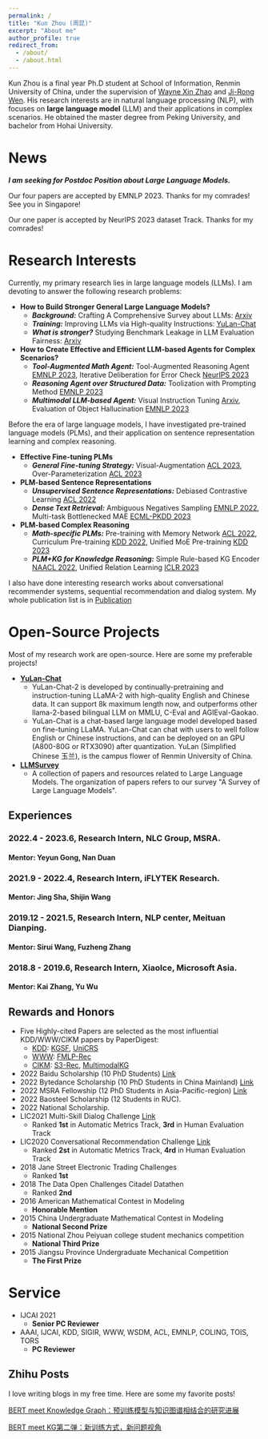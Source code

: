 ```yaml
---
permalink: /
title: "Kun Zhou (周昆)"
excerpt: "About me"
author_profile: true
redirect_from: 
  - /about/
  - /about.html
---
```


Kun Zhou is a final year Ph.D student at School of Information, Renmin University of China, under the supervision of [Wayne Xin Zhao](https://scholar.google.com/citations?user=JNhNacoAAAAJ&hl=zh-CN) and [Ji-Rong Wen](https://scholar.google.com/citations?user=tbxCHJgAAAAJ&hl=zh-CN). His research interests are in natural language processing (NLP), with focuses on **large language model** (LLM) and their applications in complex scenarios. He obtained the master degree from Peking University, and bachelor from Hohai University.

News
======
***I am seeking for Postdoc Position about Large Language Models.***

Our four papers are accepted by EMNLP 2023. Thanks for my comrades! See you in Singapore!

Our one paper is accepted by NeurIPS 2023 dataset Track. Thanks for my comrades!

Research Interests
======
Currently, my primary research lies in large language models (LLMs). I am devoting to answer the following research problems:

* **How to Build Stronger General Large Language Models?**
  * ***Background:*** Crafting A Comprehensive Survey about LLMs: [Arxiv](https://arxiv.org/abs/2303.18223)
  * ***Training:*** Improving LLMs via High-quality Instructions: [YuLan-Chat](https://github.com/RUC-GSAI/YuLan-Chat)
  * ***What is stronger?*** Studying Benchmark Leakage in LLM Evaluation Fairness: [Arxiv](https://arxiv.org/pdf/2311.01964)
* **How to Create Effective and Efficient LLM-based Agents for Complex Scenarios?**
  * ***Tool-Augmented Math Agent:*** Tool-Augmented Reasoning Agent [EMNLP 2023](https://arxiv.org/pdf/2305.14323), Iterative Deliberation for Error Check [NeurIPS 2023](https://arxiv.org/pdf/2306.02408)
  * ***Reasoning Agent over Structured Data:*** Toolization with Prompting Method [EMNLP 2023](https://arxiv.org/pdf/2305.09645)
  * ***Multimodal LLM-based Agent:*** Visual Instruction Tuning [Arxiv](https://arxiv.org/pdf/2311.01487), Evaluation of Object Hallucination [EMNLP 2023](https://arxiv.org/pdf/2305.10355)

Before the era of large language models, I have investigated pre-trained language models (PLMs), and their application on sentence representation learning and complex reasoning.

* **Effective Fine-tuning PLMs**
  * ***General Fine-tuning Strategy:*** Visual-Augmentation [ACL 2023](https://arxiv.org/pdf/2212.07937), Over-Parameterization [ACL 2023](https://aclanthology.org/2023.acl-long.212.pdf)
* **PLM-based Sentence Representations**
  * ***Unsupervised Sentence Representations:*** Debiased Contrastive Learning [ACL 2022](https://arxiv.org/pdf/2205.00656)
  * ***Dense Text Retrieval:*** Ambiguous Negatives Sampling [EMNLP 2022](https://arxiv.org/pdf/2210.11773), Multi-task Bottlenecked MAE [ECML-PKDD 2023](https://arxiv.org/pdf/2212.07841)
* **PLM-based Complex Reasoning**
  * ***Math-specific PLMs:*** Pre-training with Memory Network [ACL 2022](https://aclanthology.org/2022.acl-long.408.pdf), Curriculum Pre-training [KDD 2022](https://arxiv.org/pdf/2206.06315), Unified MoE Pre-training [KDD 2023](https://arxiv.org/pdf/2306.11027)
  * ***PLM+KG for Knowledge Reasoning:*** Simple Rule-based KG Encoder [NAACL 2022](https://arxiv.org/pdf/2205.01841), Unified Relation Learning [ICLR 2023](https://arxiv.org/pdf/2212.00959)


I also have done interesting research works about conversational recommender systems, sequential recommendation and dialog system. My whole publication list is in [Publication](https://lancelot39.github.io/publications/)

Open-Source Projects
======
Most of my research work are open-source. Here are some my preferable projects!
* [**YuLan-Chat**](https://github.com/RUC-GSAI/YuLan-Chat)
  * YuLan-Chat-2 is developed by continually-pretraining and instruction-tuning LLaMA-2 with high-quality English and Chinese data. It can support 8k maximum length now, and outperforms other llama-2-based bilingual LLM on MMLU, C-Eval and AGIEval-Gaokao.
  * YuLan-Chat is a chat-based large language model developed based on fine-tuning LLaMA. YuLan-Chat can chat with users to well follow English or Chinese instructions, and can be deployed on an GPU (A800-80G or RTX3090) after quantization. YuLan (Simplified Chinese 玉兰), is the campus flower of Renmin University of China.
* [**LLMSurvey**](https://github.com/RUCAIBox/LLMSurvey)
  * A collection of papers and resources related to Large Language Models. The organization of papers refers to our survey "A Survey of Large Language Models". 

Experiences
------
### 2022.4 - 2023.6, Research Intern, NLC Group, MSRA.
#### Mentor: Yeyun Gong, Nan Duan

### 2021.9 - 2022.4, Research Intern, iFLYTEK Research.
#### Mentor: Jing Sha, Shijin Wang

### 2019.12 - 2021.5, Research Intern, NLP center, Meituan Dianping.
#### Mentor: Sirui Wang, Fuzheng Zhang

### 2018.8 - 2019.6, Research Intern, XiaoIce, Microsoft Asia.
#### Mentor: Kai Zhang, Yu Wu

Rewards and Honors
------
* Five Highly-cited Papers are selected as the most influential KDD/WWW/CIKM papers by PaperDigest:
  * [KDD](https://www.paperdigest.org/2023/09/most-influential-kdd-papers-2023-09/): [KGSF](https://www.paperdigest.org/paper/?paper_id=kdd-3394486.3403143-2020-08-21), [UniCRS](https://www.paperdigest.org/paper/?paper_id=kdd-3534678.3539382-2022-08-12)
  * [WWW](https://www.paperdigest.org/2023/09/most-influential-www-papers-2023-09/): [FMLP-Rec](https://www.paperdigest.org/paper/?paper_id=www-3485447.3512111-2022-04-29)
  * [CIKM](https://www.paperdigest.org/2023/09/most-influential-cikm-papers-2023-09/): [S3-Rec](https://www.paperdigest.org/paper/?paper_id=cikm-3340531.3411954-2020-10-19), [MultimodalKG](https://www.paperdigest.org/paper/?paper_id=cikm-3340531.3411947-2020-10-19)
* 2022 Baidu Scholarship (10 PhD Students) [Link](http://scholarship.baidu.com/)
* 2022 Bytedance Scholarship (10 PhD Students in China Mainland) [Link](https://ur.bytedance.com/scholarship)
* 2022 MSRA Fellowship (12 PhD Students in Asia-Pacific-region) [Link](https://www.msra.cn/zh-cn/news/features/2022-fellows)
* 2022 Baosteel Scholarship (12 Students in RUC). 
* 2022 National Scholarship.
* LIC2021 Multi-Skill Dialog Challenge [Link](https://aistudio.baidu.com/aistudio/competition/detail/29?isFromCcf=true)
  * Ranked **1st** in Automatic Metrics Track, **3rd** in Human Evaluation Track
* LIC2020 Conversational Recommendation Challenge [Link](https://aistudio.baidu.com/aistudio/competition/detail/67)
  * Ranked **2st** in Automatic Metrics Track, **4rd** in Human Evaluation Track
* 2018 Jane Street Electronic Trading Challenges 
  * Ranked **1st**
* 2018 The Data Open Challenges Citadel Datathen 
  * Ranked **2nd**
* 2016 American Mathematical Contest in Modeling 
  * **Honorable Mention**
* 2015 China Undergraduate Mathematical Contest in Modeling 
  * **National Second Prize**
* 2015 National Zhou Peiyuan college student mechanics competition 
  * **National Third Prize**
* 2015 Jiangsu Province Undergraduate Mechanical Competition 
  * **The First Prize**

Service
======
* IJCAI 2021
  * **Senior PC Reviewer**
* AAAI, IJCAI, KDD, SIGIR, WWW, WSDM, ACL, EMNLP, COLING, TOIS, TORS
  * **PC Reviewer**

Zhihu Posts
------
I love writing blogs in my free time. Here are some my favorite posts!

[BERT meet Knowledge Graph：预训练模型与知识图谱相结合的研究进展](https://zhuanlan.zhihu.com/p/270009212)

[BERT meet KG第二弹：新训练方式，新问题视角](https://zhuanlan.zhihu.com/p/356415715)
